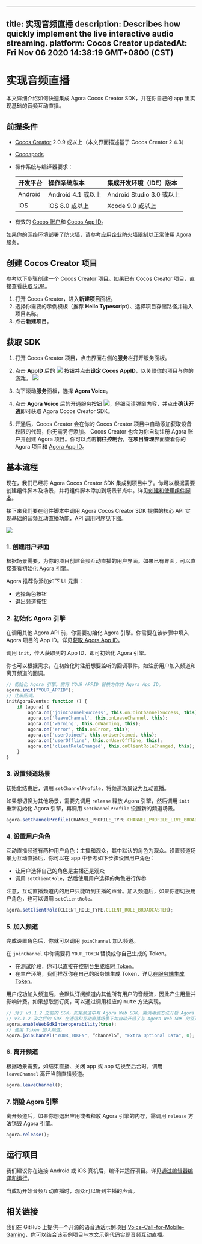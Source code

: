 
---
title: 实现音频直播
description: Describes how quickly implement the live interactive audio streaming.
platform: Cocos Creator
updatedAt: Fri Nov 06 2020 14:38:19 GMT+0800 (CST)
---
# 实现音频直播
本文详细介绍如何快速集成 Agora Cocos Creator SDK，并在你自己的 app 里实现基础的音频互动直播。

## 前提条件

- [Cocos Creator](https://docs.cocos.com/creator/manual/zh/getting-started/install.html) 2.0.9 或以上（本文界面描述基于 Cocos Creator 2.4.3）
- [Cocoapods](https://guides.cocoapods.org/using/getting-started.html#getting-started)
- 操作系统与编译器要求：

  | 开发平台 | 操作系统版本       | 集成开发环境（IDE）版本                |
  | :------- | :----------------- | :------------------------ |
  | Android  | Android 4.1 或以上 | Android Studio 3.0 或以上 |
  | iOS      | iOS 8.0 或以上     | Xcode 9.0 或以上          |

- 有效的 [Cocos 账户](https://account.cocos.com/)和 [Cocos App ID](https://docs.cocos.com/creator/manual/zh/cocos-service/user-guide.html)。
 <div class="alert note">如果你的网络环境部署了防火墙，请参考<a href="https://docs.agora.io/cn/Agora%20Platform/firewall?platform=All%20Platforms">应用企业防火墙限制</a >以正常使用 Agora 服务。</div>

## 创建 Cocos Creator 项目

参考以下步骤创建一个 Cocos Creator 项目。如果已有 Cocos Creator 项目，直接查看[获取 SDK](#integrate)。

1. 打开 Cocos Creator，进入**新建项目**面板。
2. 选择你需要的示例模板（推荐 **Hello Typescript**）、选择项目存储路径并输入项目名称。
3. 点击**新建项目**。

## <a name="integrate"></a>获取 SDK

1. 打开 Cocos Creator 项目，点击界面右侧的**服务**栏打开服务面板。

2. 点击 **AppID** 后的 ![](https://web-cdn.agora.io/docs-files/1603983326448) 按钮并点击**设定 Cocos AppID**，以关联你的项目与你的游戏。
  ![](https://web-cdn.agora.io/docs-files/1603984502139)

3. 向下滚动**服务**面板，选择 **Agora Voice**。

4. 点击 **Agora Voice** 后的开通服务按钮 ![](https://web-cdn.agora.io/docs-files/1603983397604)，仔细阅读弹窗内容，并点击**确认开通**即可获取 Agora Cocos Creator SDK。

5. 开通后，Cocos Creator 会在你的 Cocos Creator 项目中自动添加获取设备权限的代码，你无需另行添加。
   Cocos Creator 也会为你自动注册 Agora 账户并创建 Agora 项目。你可以点击**前往控制台**，在**项目管理**界面查看你的 Agora 项目和 [Agora App ID](https://docs.agora.io/cn/Agora%20Platform/token?platform=All%20Platforms#getappid)。

## 基本流程

现在，我们已经将 Agora Cocos Creator SDK 集成到项目中了。你可以根据需要创建组件脚本及场景，并将组件脚本添加到场景节点中。详见[创建和使用组件脚本](https://docs.cocos.com/creator/manual/zh/scripting/use-component.html)。

接下来我们要在组件脚本中调用 Agora Cocos Creator SDK 提供的核心 API 实现基础的音频互动直播功能，API 调用时序见下图。

![](https://web-cdn.agora.io/docs-files/1603984592578)

### 1. 创建用户界面

根据场景需要，为你的项目创建音频互动直播的用户界面。如果已有界面，可以直接查看[初始化 Agora 引擎](#initialize)。

Agora 推荐你添加如下 UI 元素：

- 选择角色按钮
- 退出频道按钮

### <a name="initialize"></a>2. 初始化 Agora 引擎

在调用其他 Agora API 前，你需要初始化 Agora 引擎。你需要在该步骤中填入 Agora 项目的 App ID。详见[获取 Agora App ID](https://docs.agora.io/cn/Agora%20Platform/token?platform=All%20Platforms#getappid)。

调用 `init`，传入获取到的 App ID，即可初始化 Agora 引擎。

你也可以根据需求，在初始化时注册想要监听的回调事件。如注册用户加入频道和离开频道的回调。

```typescript
// 初始化 Agora 引擎。需将 YOUR_APPID 替换为你的 Agora App ID。
agora.init("YOUR_APPID");
// 注册回调。
initAgoraEvents: function () {
    if (agora) {
        agora.on('joinChannelSuccess', this.onJoinChannelSuccess, this);
        agora.on('leaveChannel', this.onLeaveChannel, this);
        agora.on('warning', this.onWarning, this);
        agora.on('error', this.onError, this);
        agora.on('userJoined', this.onUserJoined, this);
        agora.on('userOffline', this.onUserOffline, this);
        agora.on('clientRoleChanged', this.onClientRoleChanged, this);
    }
}
```

### 3. 设置频道场景

初始化结束后，调用 `setChannelProfile`，将频道场景设为互动直播。

如果想切换为其他场景，需要先调用 `release` 释放 Agora 引擎，然后调用 `init` 重新初始化 Agora 引擎，再调用 `setChannelProfile` 设置新的频道场景。

```typescript
agora.setChannelProfile(CHANNEL_PROFILE_TYPE.CHANNEL_PROFILE_LIVE_BROADCASTING);
```

### 4. 设置用户角色

互动直播频道有两种用户角色：主播和观众，其中默认的角色为观众。设置频道场景为互动直播后，你可以在 app 中参考如下步骤设置用户角色：

- 让用户选择自己的角色是主播还是观众
- 调用 `setClientRole`，然后使用用户选择的角色进行传参

注意，互动直播频道内的用户只能听到主播的声音。加入频道后，如果你想切换用户角色，也可以调用 `setClientRole`。

```typescript
agora.setClientRole(CLIENT_ROLE_TYPE.CLIENT_ROLE_BROADCASTER);
```

### 5. 加入频道

完成设置角色后，你就可以调用 `joinChannel` 加入频道。

在 `joinChannel` 中你需要将 `YOUR_TOKEN` 替换成你自己生成的 Token。

- 在测试阶段，你可以直接在控制台[生成临时 Token](https://docs.agora.io/en/Agora%20Platform/token#get-a-temporary-token)。
- 在生产环境，我们推荐你在自己的服务端生成 Token，详见[在服务端生成 Token](../../cn/Audio%20Broadcast/token_server.md)。

<div class="alert note">用户成功加入频道后，会默认订阅频道内其他所有用户的音频流，因此产生用量并影响计费。如果想取消订阅，可以通过调用相应的 <tt>mute</tt> 方法实现。</div>

```typescript
// 对于 v3.1.2 之前的 SDK，如果频道中有 Agora Web SDK，需调用该方法开启 Agora Cocos Creator SDK 和 Agora Web SDK 互通。
// v3.1.2 及之后的 SDK 在通信和互动直播场景下均自动开启了与 Agora Web SDK 的互通，无需调用该方法。
agora.enableWebSdkInteroperability(true);
// 使用 Token 加入频道。
agora.joinChannel("YOUR_TOKEN", “channel5”, "Extra Optional Data", 0);
```

### 6. 离开频道

根据场景需要，如结束直播、关闭 app 或 app 切换至后台时，调用 `leaveChannel` 离开当前直播频道。

```typescript
agora.leaveChannel();
```

### 7. 销毁 Agora 引擎

离开频道后，如果你想退出应用或者释放 Agora 引擎的内存，需调用 `release` 方法销毁 Agora 引擎。

```typescript
agora.release();
```

## 运行项目

我们建议你在连接 Android 或 iOS 真机后，编译并运行项目。详见[通过编辑器编译和运行](https://docs.cocos.com/creator/manual/zh/publish/publish-native.html#通过编辑器编译和运行)。

当成功开始音频互动直播时，观众可以听到主播的声音。

## 相关链接

我们在 GitHub 上提供一个开源的语音通话示例项目 [Voice-Call-for-Mobile-Gaming](https://github.com/AgoraIO/Voice-Call-for-Mobile-Gaming/tree/master/Basic-Voice-Call-for-Gaming/Hello-CocosCreator-Voice-Agora)，你可以结合该示例项目与本文示例代码实现音频互动直播。
